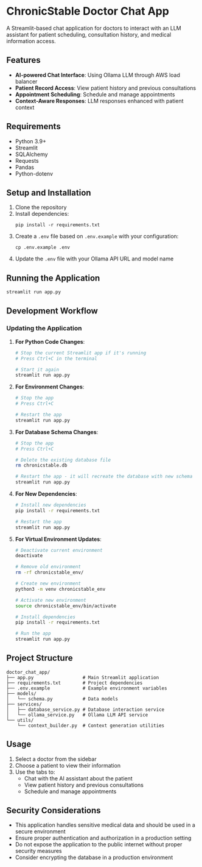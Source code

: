 # ChronicStable Doctor Chat App

A Streamlit-based chat application for doctors to interact with an LLM assistant for patient scheduling, consultation history, and medical information access.

## Features

- **AI-powered Chat Interface**: Using Ollama LLM through AWS load balancer
- **Patient Record Access**: View patient history and previous consultations
- **Appointment Scheduling**: Schedule and manage appointments
- **Context-Aware Responses**: LLM responses enhanced with patient context

## Requirements

- Python 3.9+
- Streamlit
- SQLAlchemy
- Requests
- Pandas
- Python-dotenv

## Setup and Installation

1. Clone the repository
2. Install dependencies:
   ```
   pip install -r requirements.txt
   ```
3. Create a `.env` file based on `.env.example` with your configuration:
   ```
   cp .env.example .env
   ```
4. Update the `.env` file with your Ollama API URL and model name

## Running the Application

```bash
streamlit run app.py
```

## Development Workflow

### Updating the Application

1. **For Python Code Changes**:
   ```bash
   # Stop the current Streamlit app if it's running
   # Press Ctrl+C in the terminal
   
   # Start it again
   streamlit run app.py
   ```

2. **For Environment Changes**:
   ```bash
   # Stop the app
   # Press Ctrl+C
   
   # Restart the app
   streamlit run app.py
   ```

3. **For Database Schema Changes**:
   ```bash
   # Stop the app
   # Press Ctrl+C
   
   # Delete the existing database file
   rm chronicstable.db
   
   # Restart the app - it will recreate the database with new schema
   streamlit run app.py
   ```

4. **For New Dependencies**:
   ```bash
   # Install new dependencies
   pip install -r requirements.txt
   
   # Restart the app
   streamlit run app.py
   ```

5. **For Virtual Environment Updates**:
   ```bash
   # Deactivate current environment
   deactivate
   
   # Remove old environment
   rm -rf chronicstable_env/
   
   # Create new environment
   python3 -m venv chronicstable_env
   
   # Activate new environment
   source chronicstable_env/bin/activate
   
   # Install dependencies
   pip install -r requirements.txt
   
   # Run the app
   streamlit run app.py
   ```

## Project Structure

```
doctor_chat_app/
├── app.py                  # Main Streamlit application
├── requirements.txt        # Project dependencies
├── .env.example            # Example environment variables
├── models/
│   └── schema.py           # Data models
├── services/
│   ├── database_service.py # Database interaction service
│   └── ollama_service.py   # Ollama LLM API service
└── utils/
    └── context_builder.py  # Context generation utilities
```

## Usage

1. Select a doctor from the sidebar
2. Choose a patient to view their information
3. Use the tabs to:
   - Chat with the AI assistant about the patient
   - View patient history and previous consultations
   - Schedule and manage appointments

## Security Considerations

- This application handles sensitive medical data and should be used in a secure environment
- Ensure proper authentication and authorization in a production setting
- Do not expose the application to the public internet without proper security measures
- Consider encrypting the database in a production environment
